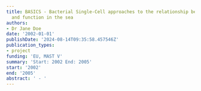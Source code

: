 ```yaml
---
title: BASICS - Bacterial Single-Cell approaches to the relationship between diversity
  and function in the sea
authors:
- Dr Jane Doe
date: '2002-01-01'
publishDate: '2024-08-14T09:35:58.457546Z'
publication_types:
- project
funding: 'EU, MAST V'
summary: 'Start: 2002 End: 2005'
start: '2002'
end: '2005'
abstract: ' - '
---
```

